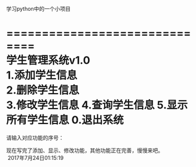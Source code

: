 学习python中的一个小项目  

==============================  
       学生管理系统v1.0  
1.添加学生信息   
2.删除学生信息  
3.修改学生信息 
4.查询学生信息 
5.显示所有学生信息 
0.退出系统 
============================== 
请输入对应功能的序号： 
 
现在写完了添加、显示、修改功能，其他功能正在完善，慢慢来吧。  
  2017年7月24日01:15:19  

